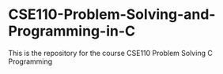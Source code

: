 # CSE110-Problem-Solving-and-Programming-in-C
This is the repository for the course CSE110 Problem Solving C Programming
